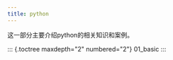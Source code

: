 ```yaml
---
title: python
---
```


这一部分主要介绍python的相关知识和案例。

::: {.toctree maxdepth="2" numbered="2"}
01_basic
:::
